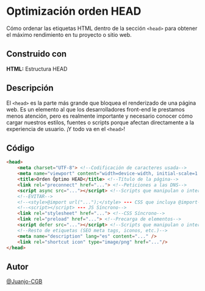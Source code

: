# Optimización orden HEAD

Cómo ordenar las etiquetas HTML dentro de la sección `<head>` para obtener el máximo rendimiento en tu proyecto o sitio web.

## Construido con

**HTML:** Estructura HEAD

## Descripción

El `<head>` es la parte más grande que bloquea el renderizado de una página web. Es un elemento al que los desarrolladores front-end le prestamos menos atención, pero es realmente importante y necesario conocer cómo cargar nuestros estilos, fuentes o scripts porque afectan directamente a la experiencia de usuario. ¡Y todo va en el `<head>`!

## Código

```html
<head>
    <meta charset="UTF-8"> <!--Codificación de caracteres usada-->
    <meta name="viewport" content="width=device-width, initial-scale=1.0"> <!--Área disponible en la pantalla del navegador-->
    <title>Orden Óptimo HEAD</title> <!--Título de la página-->
    <link rel="preconnect" href="..."> <!--Peticiones a las DNS-->
    <script async src="..."></script> <!--Scripts que manipulan o interaccionan con el DOM antes de DOMContentLoaded y/o que no tienen dependencias con otros scripts-->
    <!--EVITAR-->
    <!--<style>@import url("...");</style> --- CSS que incluya @import-->
    <!--<script></script> --- JS Síncrono-->
    <link rel="stylesheet" href="..."> <!--CSS Síncrono-->
    <link rel="preload" href="..."> <!--Precarga de elementos-->
    <script defer src="..."></script> <!--Scripts que manipulan o interaccionan con el DOM después de DOMContentLoaded y/o que tienen dependencias con otros scripts-->
    <!--Resto de etiquetas (SEO meta tags, iconos, etc.)-->
    <meta name="description" lang="es" content="..." />
    <link rel="shortcut icon" type="image/png" href="..."/>
</head>
```

## Autor

[@Juanjo-CGB](https://github.com/Juanjo-CGB)
